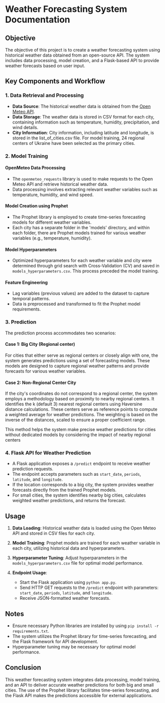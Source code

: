 # Weather Forecasting System Documentation

## Objective
The objective of this project is to create a weather forecasting system using historical weather data obtained from an open-source API. The system includes data processing, model creation, and a Flask-based API to provide weather forecasts based on user input.

## Key Components and Workflow

### 1. Data Retrieval and Processing

- **Data Source**: The historical weather data is obtained from the [Open Meteo API](https://www.open-meteo.com/).
- **Data Storage**: The weather data is stored in CSV format for each city, containing information such as temperature, humidity, precipitation, and wind details.
- **City Information**: City information, including latitude and longitude, is stored in the list_of_cities.csv file. For model training, 24 regional centers of Ukraine have been selected as the primary cities. 

### 2. Model Training

#### OpenMeteo Data Processing
- The `openmeteo_requests` library is used to make requests to the Open Meteo API and retrieve historical weather data.
- Data processing involves extracting relevant weather variables such as temperature, humidity, and wind speed.

#### Model Creation using Prophet
- The Prophet library is employed to create time-series forecasting models for different weather variables.
- Each city has a separate folder in the 'models' directory, and within each folder, there are Prophet models trained for various weather variables (e.g., temperature, humidity).

#### Model Hyperparameters
- Optimized hyperparameters for each weather variable and city were determined through grid search with Cross-Validation (CV) and saved in `models_hyperparameters.csv`. This process preceded the model training.


#### Feature Engineering
- Lag variables (previous values) are added to the dataset to capture temporal patterns.
- Data is preprocessed and transformed to fit the Prophet model requirements.

### 3. Prediction

The prediction process accommodates two scenarios:

#### Case 1: Big City (Regional center)

For cities that either serve as regional centers or closely align with one, the system generates predictions using a set of forecasting models. These models are designed to capture regional weather patterns and provide forecasts for various weather variables.

#### Case 2: Non-Regional Center City

If the city's coordinates do not correspond to a regional center, the system employs a methodology based on proximity to nearby regional centers. It identifies the k (default 3) nearest regional centers using Haversine distance calculations. These centers serve as reference points to compute a weighted average for weather predictions. The weighting is based on the inverse of the distances, scaled to ensure a proper coefficient range.

This method helps the system make precise weather predictions for cities without dedicated models by considering the impact of nearby regional centers

### 4. Flask API for Weather Prediction

- A Flask application exposes a `/predict` endpoint to receive weather prediction requests.
- The endpoint accepts parameters such as `start_date`, `periods`, `latitude`, and `longitude`.
- If the location corresponds to a big city, the system provides weather forecasts directly from the trained Prophet models.
- For small cities, the system identifies nearby big cities, calculates weighted weather predictions, and returns the forecast.

## Usage

1. **Data Loading**: Historical weather data is loaded using the Open Meteo API and stored in CSV files for each city.

2. **Model Training**: Prophet models are trained for each weather variable in each city, utilizing historical data and hyperparameters.

3. **Hyperparameter Tuning**: Adjust hyperparameters in the `models_hyperparameters.csv` file for optimal model performance.

4. **Endpoint Usage**:
   - Start the Flask application using `python app.py`.
   - Send HTTP GET requests to the `/predict` endpoint with parameters: `start_date`, `periods`, `latitude`, and `longitude`.
   - Receive JSON-formatted weather forecasts.

## Notes

- Ensure necessary Python libraries are installed by using `pip install -r requirements.txt`.
- The system utilizes the Prophet library for time-series forecasting, and the Flask framework for API development.
- Hyperparameter tuning may be necessary for optimal model performance.

## Conclusion

This weather forecasting system integrates data processing, model training, and an API to deliver accurate weather predictions for both big and small cities. The use of the Prophet library facilitates time-series forecasting, and the Flask API makes the predictions accessible for external applications.
